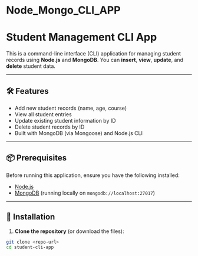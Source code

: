 # Node_Mongo_CLI_APP
# Student Management CLI App

This is a command-line interface (CLI) application for managing student records using **Node.js** and **MongoDB**. You can **insert**, **view**, **update**, and **delete** student data.

---

## 🛠️ Features

- Add new student records (name, age, course)
- View all student entries
- Update existing student information by ID
- Delete student records by ID
- Built with MongoDB (via Mongoose) and Node.js CLI

---

## 📦 Prerequisites

Before running this application, ensure you have the following installed:

- [Node.js](https://nodejs.org/)
- [MongoDB](https://www.mongodb.com/try/download/community) (running locally on `mongodb://localhost:27017`)

---

## 📁 Installation

1. **Clone the repository** (or download the files):

```bash
git clone <repo-url>
cd student-cli-app
